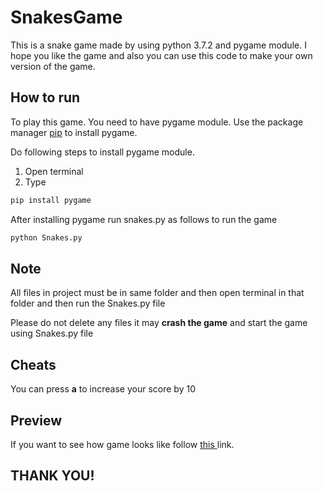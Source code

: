# SnakesGame
This is a snake game made by using python 3.7.2 and pygame module.
I hope you like the game and also you can use this code to make your own version of the game.

## How to run
To play this game.
You need to have pygame module.
Use the package manager [pip](https://pip.pypa.io/en/stable/) to install pygame.


Do following steps to install pygame module.
1.   Open terminal
2.   Type 
```bash 
pip install pygame 
```

After installing pygame run snakes.py as follows to run the game
```bash
python Snakes.py
```

## Note
All files in project must be in same folder and then open terminal in that folder and then 
run the Snakes.py file

Please do not delete any files it may **crash the game** and start the game using Snakes.py file

## Cheats
You can press **a** to increase your score by 10

## Preview
If you want to see how game looks
like follow [this ](https://youtu.be/0sCIlStTGk8) link.


## THANK YOU!
